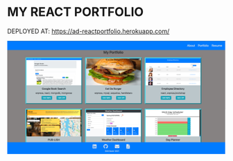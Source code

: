 # MY REACT PORTFOLIO

DEPLOYED AT: https://ad-reactportfolio.herokuapp.com/

![Screenshot](reactportfolio.png)
